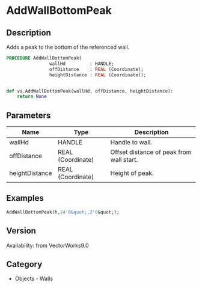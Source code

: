 # AddWallBottomPeak

## Description
Adds a peak to the bottom of the referenced wall.

```pascal
PROCEDURE AddWallBottomPeak(
				wallHd         : HANDLE;
				offDistance    : REAL (Coordinate);
				heightDistance : REAL (Coordinate));
```

```python

def vs.AddWallBottomPeak(wallHd, offDistance, heightDistance):
    return None
```

## Parameters
|Name|Type|Description|
|---|---|---|
|wallHd|HANDLE|Handle to wall.|
|offDistance|REAL (Coordinate)|Offset distance of peak from wall start.|
|heightDistance|REAL (Coordinate)|Height of peak.|

## Examples
```pascal
AddWallBottomPeak(h,24'0&quot;,2'6&quot;);
```

## Version
Availability: from VectorWorks9.0
## Category
* Objects - Walls

